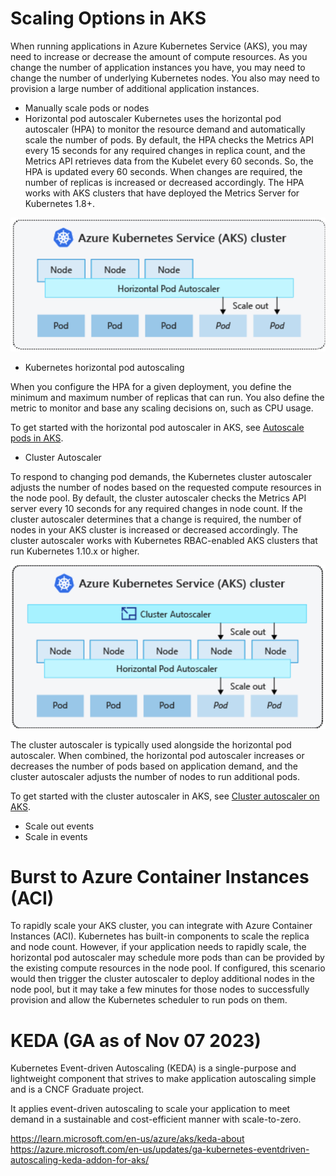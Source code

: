 # Scaling Options in AKS 

When running applications in Azure Kubernetes Service (AKS), you may need to increase or decrease the amount of compute resources. As you change the number of application instances you have, you may need to change the number of underlying Kubernetes nodes. You also may need to provision a large number of additional application instances.

- Manually scale pods or nodes
- Horizontal pod autoscaler
Kubernetes uses the horizontal pod autoscaler (HPA) to monitor the resource demand and automatically scale the number of pods. By default, the HPA checks the Metrics API every 15 seconds for any required changes in replica count, and the Metrics API retrieves data from the Kubelet every 60 seconds. So, the HPA is updated every 60 seconds. When changes are required, the number of replicas is increased or decreased accordingly. The HPA works with AKS clusters that have deployed the Metrics Server for Kubernetes 1.8+.

![Horizontal Pod Autoscaler](../assets/HPA.png)

- Kubernetes horizontal pod autoscaling

When you configure the HPA for a given deployment, you define the minimum and maximum number of replicas that can run. You also define the metric to monitor and base any scaling decisions on, such as CPU usage.

To get started with the horizontal pod autoscaler in AKS, see [Autoscale pods in AKS](https://learn.microsoft.com/en-us/azure/aks/tutorial-kubernetes-scale?tabs=azure-cli#autoscale-pods).

- Cluster Autoscaler 

To respond to changing pod demands, the Kubernetes cluster autoscaler adjusts the number of nodes based on the requested compute resources in the node pool. By default, the cluster autoscaler checks the Metrics API server every 10 seconds for any required changes in node count. If the cluster autoscaler determines that a change is required, the number of nodes in your AKS cluster is increased or decreased accordingly. The cluster autoscaler works with Kubernetes RBAC-enabled AKS clusters that run Kubernetes 1.10.x or higher.

![Kubernetes cluster autoscaler](../assets/ClusterAutoscaling.png)

The cluster autoscaler is typically used alongside the horizontal pod autoscaler. When combined, the horizontal pod autoscaler increases or decreases the number of pods based on application demand, and the cluster autoscaler adjusts the number of nodes to run additional pods.

To get started with the cluster autoscaler in AKS, see [Cluster autoscaler on AKS](https://learn.microsoft.com/en-us/azure/aks/cluster-autoscaler?tabs=azure-cli).


- Scale out events
- Scale in events


# Burst to Azure Container Instances (ACI)
To rapidly scale your AKS cluster, you can integrate with Azure Container Instances (ACI). Kubernetes has built-in components to scale the replica and node count. However, if your application needs to rapidly scale, the horizontal pod autoscaler may schedule more pods than can be provided by the existing compute resources in the node pool. If configured, this scenario would then trigger the cluster autoscaler to deploy additional nodes in the node pool, but it may take a few minutes for those nodes to successfully provision and allow the Kubernetes scheduler to run pods on them.

# KEDA (GA as of Nov 07 2023)
 Kubernetes Event-driven Autoscaling (KEDA) is a single-purpose and lightweight component that strives to make application autoscaling simple and is a CNCF Graduate project.

It applies event-driven autoscaling to scale your application to meet demand in a sustainable and cost-efficient manner with scale-to-zero.

https://learn.microsoft.com/en-us/azure/aks/keda-about
https://azure.microsoft.com/en-us/updates/ga-kubernetes-eventdriven-autoscaling-keda-addon-for-aks/
